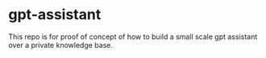 # gpt-assistant

This repo is for proof of concept of how to build a small scale gpt
assistant over a private knowledge base.